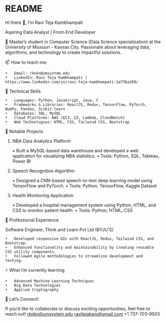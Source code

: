 # README
Hi there 👋, I’m Ravi Teja Kambhampati

Aspiring Data Analyst | Front-End Developer

🌟 Master’s student in Computer Science (Data Science specialization) at the University of Missouri - Kansas City. Passionate about leveraging data, algorithms, and technology to create impactful solutions.

📫 How to reach me:

	•	Email: rknkn@umsystem.edu
	•	LinkedIn: Ravi Teja Kambhampati | https://www.linkedin.com/in/ravi-teja-kambhampati-2a77ba209/

🚀 Technical Skills

	•	Languages: Python, JavaScript, Java, C
	•	Frameworks & Libraries: ReactJS, Redux, TensorFlow, PyTorch, NumPy, Pandas, Scikit-learn
	•	Databases: SQL, MySQL
	•	Cloud Platforms: AWS (EC2, S3, Lambda, CloudWatch)
	•	Web Technologies: HTML, CSS, Tailwind CSS, Bootstrap

📂 Notable Projects

1. NBA Data Analytics Platform

	•	Built a MySQL-based data warehouse and developed a web application for visualizing NBA statistics.
	•	Tools: Python, SQL, Tableau, Power BI

2. Speech Recognition Algorithm

	•	Designed a CNN-based speech-to-text deep learning model using TensorFlow and PyTorch.
	•	Tools: Python, TensorFlow, Kaggle Dataset

3. Health Monitoring Application

	•	Developed a hospital management system using Python, HTML, and CSS to monitor patient health.
	•	Tools: Python, HTML, CSS

💼 Professional Experience

Software Engineer, Think and Learn Pvt Ltd (BYJU’S)

	•	Developed responsive UIs with ReactJS, Redux, Tailwind CSS, and Bootstrap.
	•	Enhanced functionality and maintainability by creating reusable CSS utility components.
	•	Followed Agile methodologies to streamline development and testing.

⚡ What I’m currently learning

	•	Advanced Machine Learning Techniques
	•	Big Data Technologies
	•	Applied Cryptography

💬 Let’s Connect!

If you’d like to collaborate or discuss exciting opportunities, feel free to reach out!
rknkn@umsystem.edu
ravitejakam@gmail.com
+1 737-703-9503
